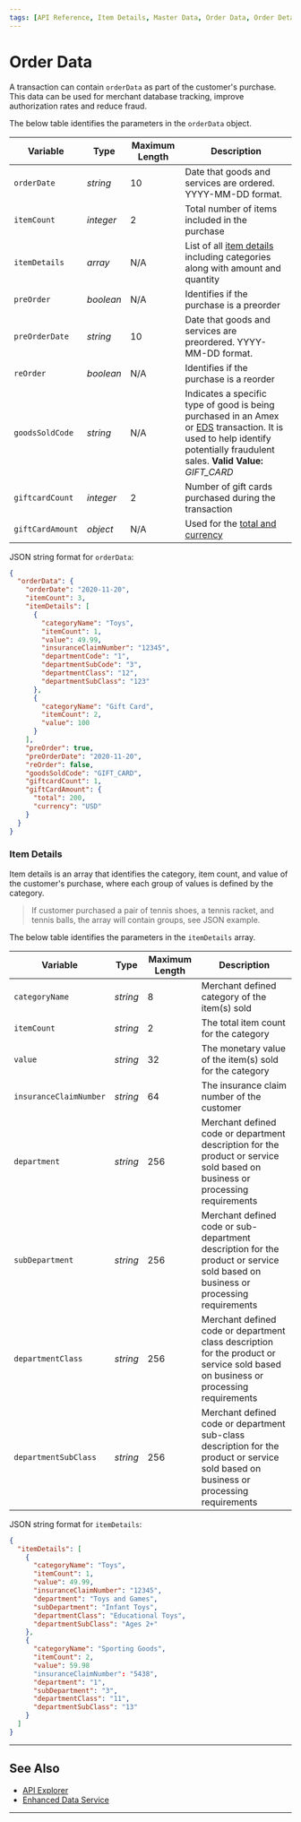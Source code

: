 ```yaml
---
tags: [API Reference, Item Details, Master Data, Order Data, Order Details]
---
```


# Order Data

A transaction can contain `orderData` as part of the customer's purchase. This data can be used for merchant database tracking, improve authorization rates and reduce fraud.

<!--
type: tab
titles: orderData, JSON Example
-->

The below table identifies the parameters in the `orderData` object.

| Variable | Type | Maximum Length | Description |
| -------- | -- | ------------ | ------------------ |
| `orderDate` | *string* | 10 | Date that goods and services are ordered. YYYY-MM-DD format. |
| `itemCount` | *integer* | 2 | Total number of items included in the purchase |
| `itemDetails` | *array* | N/A | List of all [item details](#item-details) including categories along with amount and quantity |
| `preOrder` | *boolean* | N/A | Identifies if the purchase is a preorder |
| `preOrderDate` | *string* | 10 | Date that goods and services are preordered. YYYY-MM-DD format. |
| `reOrder` | *boolean* | N/A | Identifies if the purchase is a reorder |
| `goodsSoldCode` | *string* | N/A | Indicates a specific type of good is being purchased in an Amex or [EDS](?path=docs/Resources/API-Documents/Payments_VAS/Enhanced-Data-Service.md) transaction. It is used to help identify potentially fraudulent sales. **Valid Value:** *GIFT_CARD* |
| `giftcardCount`  | *integer* | 2 | Number of gift cards purchased during the transaction |
| `giftCardAmount` | *object* | N/A | Used for the [total and currency](?path=docs/Resources/Master-Data/Amount-Components.md) |

<!--
type: tab
-->

JSON string format for `orderData`:

```json
{
  "orderData": {
    "orderDate": "2020-11-20",
    "itemCount": 3,
    "itemDetails": [
      {
        "categoryName": "Toys",
        "itemCount": 1,
        "value": 49.99,
        "insuranceClaimNumber": "12345",
        "departmentCode": "1",
        "departmentSubCode": "3",
        "departmentClass": "12",
        "departmentSubClass": "123"
      },
      {
        "categoryName": "Gift Card",
        "itemCount": 2,
        "value": 100
      }
    ],
    "preOrder": true,
    "preOrderDate": "2020-11-20",
    "reOrder": false,
    "goodsSoldCode": "GIFT_CARD",
    "giftcardCount": 1,
    "giftCardAmount": {
      "total": 200,
      "currency": "USD"
    }
  }
}
```


<!-- type: tab-end -->

### Item Details

Item details is an array that identifies the category, item count, and value of the customer's purchase, where each group of values is defined by the category.

<!-- theme: example -->
> If customer purchased a pair of tennis shoes, a tennis racket, and tennis balls, the array will contain groups, see JSON example.

<!--
type: tab
titles: itemDetails, JSON Exaample
-->

The below table identifies the parameters in the `itemDetails` array.

| Variable | Type | Maximum Length | Description |
| -------- | -- | ------------ | ------------------ |
| `categoryName` | *string* | 8 | Merchant defined category of the item(s) sold |
| `itemCount` | *string* | 2 | The total item count for the category |
| `value` | *string* | 32 | The monetary value of the item(s) sold for the category |
| `insuranceClaimNumber` | *string* | 64 | The insurance claim number of the customer |
| `department` | *string* | 256 | Merchant defined code or department description for the product or service sold based on business or processing requirements |
| `subDepartment` | *string* | 256 | Merchant defined code or sub-department description for the product or service sold based on business or processing requirements |
| `departmentClass` | *string* | 256 | Merchant defined code or department class description for the product or service sold based on business or processing requirements |
| `departmentSubClass` | *string* | 256 | Merchant defined code or department sub-class description for the product or service sold based on business or processing requirements |

<!--
type: tab
-->

JSON string format for `itemDetails`:

```json
{
  "itemDetails": [
    {
      "categoryName": "Toys",
      "itemCount": 1,
      "value": 49.99,
      "insuranceClaimNumber": "12345",
      "department": "Toys and Games",
      "subDepartment": "Infant Toys",
      "departmentClass": "Educational Toys",
      "departmentSubClass": "Ages 2+"
    },
    {
      "categoryName": "Sporting Goods",
      "itemCount": 2,
      "value": 59.98
      "insuranceClaimNumber": "5438",
      "department": "1",
      "subDepartment": "3",
      "departmentClass": "11",
      "departmentSubClass": "13"
    }
  ]
}
```

<!-- type: tab-end -->

---

## See Also

- [API Explorer](../api/?type=post&path=/payments/v1/charges)
- [Enhanced Data Service](?path=docs/Resources/API-Documents/DaaS/Enhanced-Data-Service.md)

---
